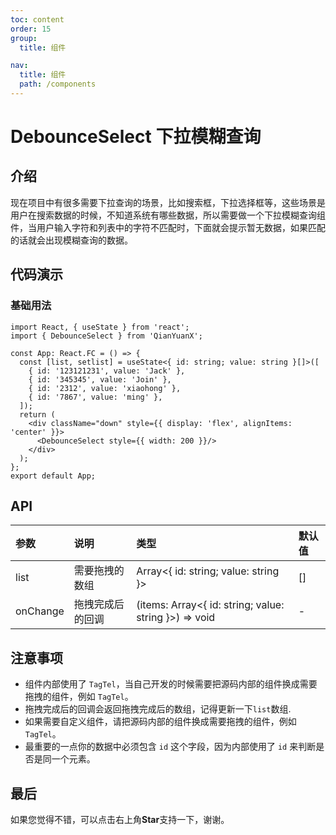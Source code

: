 ```yaml
---
toc: content
order: 15
group:
  title: 组件

nav:
  title: 组件
  path: /components
---
```


# DebounceSelect 下拉模糊查询

## 介绍

现在项目中有很多需要下拉查询的场景，比如搜索框，下拉选择框等，这些场景是用户在搜索数据的时候，不知道系统有哪些数据，所以需要做一个下拉模糊查询组件，当用户输入字符和列表中的字符不匹配时，下面就会提示暂无数据，如果匹配的话就会出现模糊查询的数据。

## 代码演示

### 基础用法

```tsx
import React, { useState } from 'react';
import { DebounceSelect } from 'QianYuanX';

const App: React.FC = () => {
  const [list, setlist] = useState<{ id: string; value: string }[]>([
    { id: '123121231', value: 'Jack' },
    { id: '345345', value: 'Join' },
    { id: '2312', value: 'xiaohong' },
    { id: '7867', value: 'ming' },
  ]);
  return (
    <div className="down" style={{ display: 'flex', alignItems: 'center' }}>
      <DebounceSelect style={{ width: 200 }}/>
    </div>
  );
};
export default App;
```


## API

| 参数     | 说明         | 类型                    | 默认值 |
| :------- | :----------- | :---------------------- | :----- |
| list     | 需要拖拽的数组 | Array<{ id: string; value: string }> | []     |
| onChange | 拖拽完成后的回调 | (items: Array<{ id: string; value: string }>) => void | -      |

## 注意事项

- 组件内部使用了 `TagTel`，当自己开发的时候需要把源码内部的组件换成需要拖拽的组件，例如 `TagTel`。
- 拖拽完成后的回调会返回拖拽完成后的数组，记得更新一下`list`数组.
- 如果需要自定义组件，请把源码内部的组件换成需要拖拽的组件，例如 `TagTel`。
- 最重要的一点你的数据中必须包含 `id` 这个字段，因为内部使用了 `id` 来判断是否是同一个元素。

## 最后

如果您觉得不错，可以点击右上角**Star**支持一下，谢谢。
